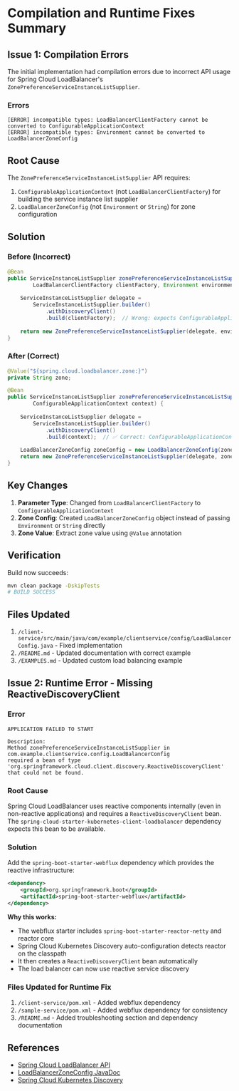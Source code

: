 # Compilation and Runtime Fixes Summary

## Issue 1: Compilation Errors
The initial implementation had compilation errors due to incorrect API usage for Spring Cloud LoadBalancer's `ZonePreferenceServiceInstanceListSupplier`.

### Errors

```
[ERROR] incompatible types: LoadBalancerClientFactory cannot be converted to ConfigurableApplicationContext
[ERROR] incompatible types: Environment cannot be converted to LoadBalancerZoneConfig
```

## Root Cause

The `ZonePreferenceServiceInstanceListSupplier` API requires:
1. `ConfigurableApplicationContext` (not `LoadBalancerClientFactory`) for building the service instance list supplier
2. `LoadBalancerZoneConfig` (not `Environment` or `String`) for zone configuration

## Solution

### Before (Incorrect)

```java
@Bean
public ServiceInstanceListSupplier zonePreferenceServiceInstanceListSupplier(
        LoadBalancerClientFactory clientFactory, Environment environment) {
    
    ServiceInstanceListSupplier delegate = 
        ServiceInstanceListSupplier.builder()
            .withDiscoveryClient()
            .build(clientFactory);  // Wrong: expects ConfigurableApplicationContext
    
    return new ZonePreferenceServiceInstanceListSupplier(delegate, environment);  // Wrong: expects LoadBalancerZoneConfig
}
```

### After (Correct)

```java
@Value("${spring.cloud.loadbalancer.zone:}")
private String zone;

@Bean
public ServiceInstanceListSupplier zonePreferenceServiceInstanceListSupplier(
        ConfigurableApplicationContext context) {
    
    ServiceInstanceListSupplier delegate = 
        ServiceInstanceListSupplier.builder()
            .withDiscoveryClient()
            .build(context);  // ✅ Correct: ConfigurableApplicationContext
    
    LoadBalancerZoneConfig zoneConfig = new LoadBalancerZoneConfig(zone);  // ✅ Create proper config object
    return new ZonePreferenceServiceInstanceListSupplier(delegate, zoneConfig);  // ✅ Pass LoadBalancerZoneConfig
}
```

## Key Changes

1. **Parameter Type**: Changed from `LoadBalancerClientFactory` to `ConfigurableApplicationContext`
2. **Zone Config**: Created `LoadBalancerZoneConfig` object instead of passing `Environment` or `String` directly
3. **Zone Value**: Extract zone value using `@Value` annotation

## Verification

Build now succeeds:

```bash
mvn clean package -DskipTests
# BUILD SUCCESS
```

## Files Updated

1. `/client-service/src/main/java/com/example/clientservice/config/LoadBalancerConfig.java` - Fixed implementation
2. `/README.md` - Updated documentation with correct example
3. `/EXAMPLES.md` - Updated custom load balancing example

## Issue 2: Runtime Error - Missing ReactiveDiscoveryClient

### Error

```
APPLICATION FAILED TO START

Description:
Method zonePreferenceServiceInstanceListSupplier in com.example.clientservice.config.LoadBalancerConfig 
required a bean of type 'org.springframework.cloud.client.discovery.ReactiveDiscoveryClient' that could not be found.
```

### Root Cause

Spring Cloud LoadBalancer uses reactive components internally (even in non-reactive applications) and requires a `ReactiveDiscoveryClient` bean. The `spring-cloud-starter-kubernetes-client-loadbalancer` dependency expects this bean to be available.

### Solution

Add the `spring-boot-starter-webflux` dependency which provides the reactive infrastructure:

```xml
<dependency>
    <groupId>org.springframework.boot</groupId>
    <artifactId>spring-boot-starter-webflux</artifactId>
</dependency>
```

**Why this works:**
- The webflux starter includes `spring-boot-starter-reactor-netty` and reactor core
- Spring Cloud Kubernetes Discovery auto-configuration detects reactor on the classpath
- It then creates a `ReactiveDiscoveryClient` bean automatically
- The load balancer can now use reactive service discovery

### Files Updated for Runtime Fix

1. `/client-service/pom.xml` - Added webflux dependency
2. `/sample-service/pom.xml` - Added webflux dependency for consistency
3. `/README.md` - Added troubleshooting section and dependency documentation

## References

- [Spring Cloud LoadBalancer API](https://docs.spring.io/spring-cloud-commons/docs/current/api/)
- [LoadBalancerZoneConfig JavaDoc](https://docs.spring.io/spring-cloud-commons/docs/current/api/org/springframework/cloud/loadbalancer/config/LoadBalancerZoneConfig.html)
- [Spring Cloud Kubernetes Discovery](https://docs.spring.io/spring-cloud-kubernetes/reference/discovery-client.html)

